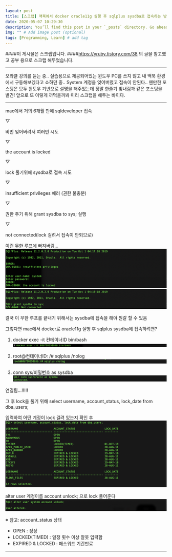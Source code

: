 ```yaml
---
layout: post
title: [스크랩] 맥북에서 docker oracle11g 실행 후 sqlplus sysdba로 접속하는 방법..!
date: 2020-05-07 10:29:30
description: You’ll find this post in your `_posts` directory. Go ahead and edit it and re-build the site to see your changes. # Add post description (optional)
img: "" # Add image post (optional)
tags: [Programming, Learn] # add tag
---
```


####이 게시물은 스크랩입니다.
####https://yruby.tistory.com/38 의 글을 참고했고 공부 용으로 스크랩 해두었습니다.
<hr>

오라클 강의를 듣는 중..
실습용으로 제공되어있는 윈도우 PC를 쓰지 않고 내 맥북 환경에서 구동해보겠다고 쇼하던 중..
System 계정을 잊어버렸고 접속이 안된다..
왠만한 포스팅은 모두 윈도우 기반으로 설명을 해주었는데 정말 한줄기 빛내림과 같은 포스팅을 발견!
앞으로 또 이렇게 까먹을까봐 미리 스크랩을 해두는 바이다.

<hr>
mac에서 거의 6개월 만에 sqldeveloper 접속

▽

비번 잊어버려서 여러번 시도

▽

the account is locked

▽

lock 풀기위해 sysdba로 접속 시도

▽

insufficient privileges 에러 (권한 불충분)

▽

권한 주기 위해 grant sysdba to sys; 실행

▽

not connected(lock 걸려서 접속이 안되므로)



이런 무한 루프에 빠져버림...
![ex_scs_1](../assets/img/Post_200507/Post_200507_1.png)
![ex_scs_2](../assets/img/Post_200507/Post_200507_2.png)


결국 이 무한 루프를 끝내기 위해서는 sysdba에 접속을 해야 뭔갈 할 수 있음

그렇다면 mac에서 docker로 oracle11g 실행 후 sqlplus sysdba에 접속하려면?

1. docker exec -it 컨테이너ID bin/bash
![ex_scs_3](../assets/img/Post_200507/Post_200507_3.png)

2. root@컨테이너ID: /# sqlplus /nolog
![ex_scs_4](../assets/img/Post_200507/Post_200507_4.png)

 3. conn sys/비밀번호 as sysdba
![ex_scs_5](../assets/img/Post_200507/Post_200507_5.png)

연결됨...!!!!!



그 후 lock을 풀기 위해 select username, account_status, lock_date from dba_users;

입력하여 어떤 계정이 lock 걸려 있는지 확인 후
![ex_scs_6](../assets/img/Post_200507/Post_200507_6.png)

alter user 계정이름 account unlock; 으로 lock 풀어준다
![ex_scs_7](../assets/img/Post_200507/Post_200507_7.png)

※ 참고: account_status 상태

 - OPEN : 정상
 - LOCKED(TIMED) : 일정 횟수 이상 잘못 입력함
 - EXPIRED & LOCKED : 패스워드 기간만료

 <hr>
